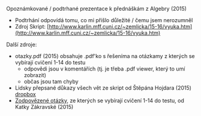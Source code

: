 Opoznámkované / podtrhané prezentace k přednáškám z Algebry (2015)
- Podtrhání odpovídá tomu, co mi přišlo důležité / čemu jsem nerozumněl
- Zdroj Skript: [http://www.karlin.mff.cuni.cz/~zemlicka/15-16/vyuka.htm](http://www.karlin.mff.cuni.cz/~zemlicka/15-16/vyuka.htm)

Další zdroje:
- otazky.pdf (2015) obsahuje .pdf'ko s řešeníma na otázkamy z kterých se vybírají cvičení 1-14 do testu
  - odpovědi jsou v komentářích (tj. je třeba .pdf viewer, který to umí zobrazit)
  - občas jsou tam chyby
- Lidsky přepsané důkazy všech vět ze skript od Štěpána Hojdara (2015) [dropbox](https://www.dropbox.com/sh/c6h7e5aasz6hfyq/AAC9yDuEa_Esvnz4_8h7eznka?dl=1)
- [Zodpovězené otázky](http://atrey.karlin.mff.cuni.cz/~katka/skola/algebra/zkouskove-otazky.pdf), ze kterých se vybírají cvičení 1-14 do testu, od Katky Zákravské (2015)
